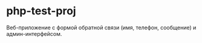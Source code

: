 # php-test-proj
Веб-приложение с формой обратной связи (имя, телефон, сообщение) и админ-интерфейсом. 
